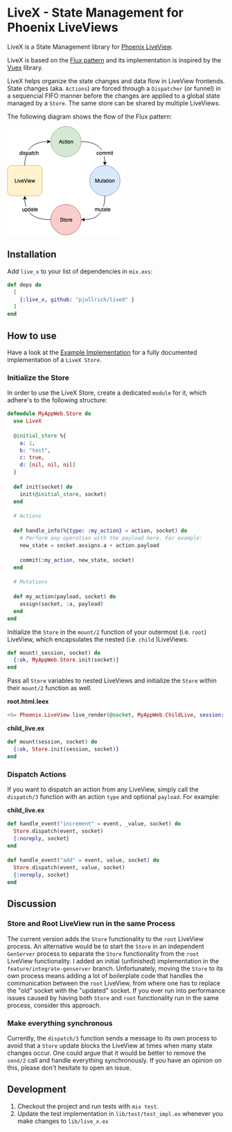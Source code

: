 # LiveX - State Management for Phoenix LiveViews

LiveX is a State Management library for [Phoenix LiveView](https://github.com/phoenixframework/phoenix_live_view).

LiveX is based on the [Flux pattern](https://github.com/facebook/flux/tree/master/examples/flux-concepts)
and its implementation is inspired by the [Vuex](https://vuex.vuejs.org/) library.

LiveX helps organize the state changes and data flow in LiveView frontends.
State changes (aka. `Actions`) are forced through a `Dispatcher` (or funnel) in a sequencial FIFO manner before
the changes are applied to a global state managed by a `Store`. The same store can be shared by multiple LiveViews.

The following diagram shows the flow of the Flux pattern:

![flux pattern diagram](/docs/images/flux.png)

## Installation

Add `live_x` to your list of dependencies in `mix.exs`:

```elixir
def deps do
  [
    {:live_x, github: "pjullrich/liveX" }
  ]
end
```

## How to use

Have a look at the [Example Implementation](https://github.com/PJUllrich/LiveX/blob/master/lib/example/example.ex) for a fully documented implementation of a `LiveX Store`.

### Initialize the Store

In order to use the LiveX Store, create a dedicated `module` for it, which adhere's to the following structure:

```elixir
defmodule MyAppWeb.Store do
  use LiveX

  @initial_store %{
    a: 1,
    b: "test",
    c: true,
    d: [nil, nil, nil]
  }

  def init(socket) do
    init(@initial_store, socket)
  end

  # Actions

  def handle_info(%{type: :my_action} = action, socket) do
    # Perform any operation with the payload here. For example:
    new_state = socket.assigns.a + action.payload

    commit(:my_action, new_state, socket)
  end

  # Mutations

  def my_action(payload, socket) do
    assign(socket, :a, payload)
  end
end
```

Initialize the `Store` in the `mount/2` function of your outermost (i.e. `root`) LiveView, which encapsulates the nested (i.e. `child` )LiveViews.

```elixir
def mount(_session, socket) do
  {:ok, MyAppWeb.Store.init(socket)}
end
```

Pass all `Store` variables to nested LiveViews and initialize the `Store` within their `mount/2` function as well.

**root.html.leex**

```elixir
<%= Phoenix.LiveView.live_render(@socket, MyAppWeb.ChildLive, session: Map.take(assigns, [:a, :b, :c, :d])) %>
```

**child_live.ex**

```elixir
def mount(session, socket) do
  {:ok, Store.init(session, socket)}
end
```

### Dispatch Actions

If you want to dispatch an action from any LiveView, simply call the `dispatch/3` function with an action `type` and optional `payload`. For example:

**child_live.ex**

```elixir
def handle_event("increment" = event, _value, socket) do
  Store.dispatch(event, socket)
  {:noreply, socket}
end

def handle_event("add" = event, value, socket) do
  Store.dispatch(event, value, socket)
  {:noreply, socket}
end
```

## Discussion

### Store and Root LiveView run in the same Process

The current version adds the `Store` functionality to the `root` LiveView process. An alternative would be to start the `Store` in an independent `GenServer` process to separate the `Store` functionality from the `root` LiveView functionality. I added an initial (unfinished) implementation in the `feature/integrate-genserver` branch. Unfortunately, moving the `Store` to its own process means adding a lot of boilerplate code that handles the communication between the `root` LiveView, from where one has to replace the "old" socket with the "updated" socket.
If you ever run into performance issues caused by having both `Store` and `root` functionality run in the same process, consider this approach.

### Make everything synchronous

Currently, the `dispatch/3` function sends a message to its own process to avoid that a `Store` update blocks the LiveView at times when many state changes occur. One could argue that it would be better to remove the `send/2` call and handle everything synchronously. If you have an opinion on this, please don't hesitate to open an issue.

## Development

1. Checkout the project and run tests with `mix test`.
1. Update the test implementation in `lib/test/test_impl.ex` whenever you make changes to `lib/live_x.ex`
